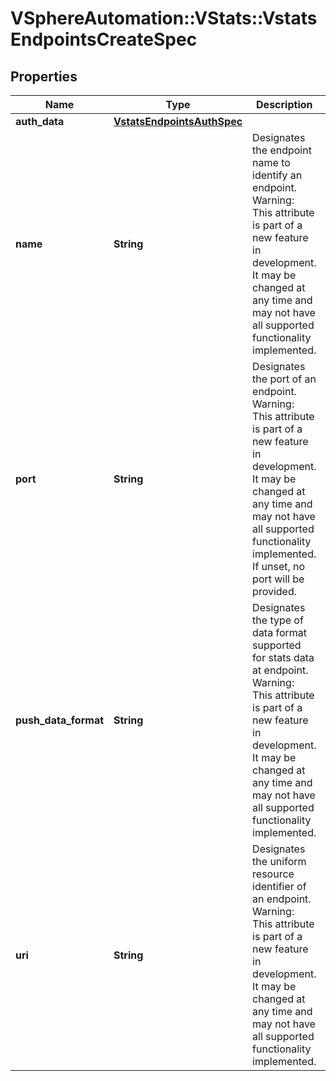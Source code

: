 # VSphereAutomation::VStats::VstatsEndpointsCreateSpec

## Properties
Name | Type | Description | Notes
------------ | ------------- | ------------- | -------------
**auth_data** | [**VstatsEndpointsAuthSpec**](VstatsEndpointsAuthSpec.md) |  | [optional] 
**name** | **String** | Designates the endpoint name to identify an endpoint. Warning: This attribute is part of a new feature in development. It may be changed at any time and may not have all supported functionality implemented. | 
**port** | **String** | Designates the port of an endpoint. Warning: This attribute is part of a new feature in development. It may be changed at any time and may not have all supported functionality implemented. If unset, no port will be provided. | [optional] 
**push_data_format** | **String** | Designates the type of data format supported for stats data at endpoint. Warning: This attribute is part of a new feature in development. It may be changed at any time and may not have all supported functionality implemented. | 
**uri** | **String** | Designates the uniform resource identifier of an endpoint. Warning: This attribute is part of a new feature in development. It may be changed at any time and may not have all supported functionality implemented. | 


